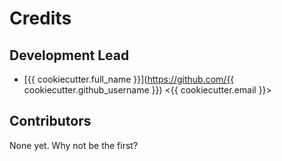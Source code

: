 # Credits

## Development Lead

- [{{ cookiecutter.full_name }}](https://github.com/{{ cookiecutter.github_username }}) <{{ cookiecutter.email }}>

## Contributors

None yet. Why not be the first?
